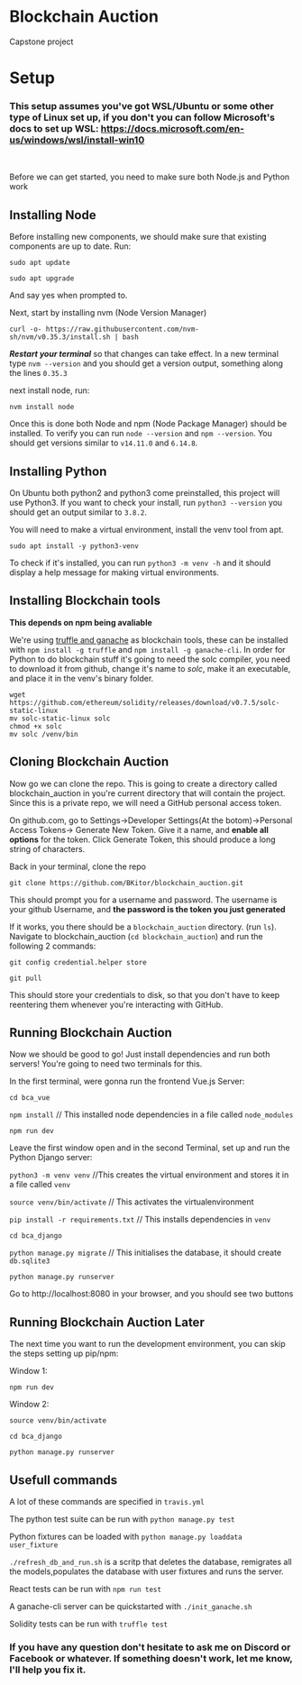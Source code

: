 # Blockchain Auction
Capstone project

# Setup
### This setup assumes you've got WSL/Ubuntu or some other type of Linux set up, if you don't you can follow Microsoft's docs to set up WSL: https://docs.microsoft.com/en-us/windows/wsl/install-win10

&nbsp;

Before we can get started, you need to make sure both Node.js and Python work

## Installing Node

Before installing new components, we should make sure that existing components are up to date. Run:

`sudo apt update`

`sudo apt upgrade`

And say yes when prompted to. 

Next, start by installing nvm (Node Version Manager)

`curl -o- https://raw.githubusercontent.com/nvm-sh/nvm/v0.35.3/install.sh | bash`

***Restart your terminal*** so that changes can take effect.
In a new terminal type `nvm --version` and you should get a version output, something along the lines `0.35.3`

next install node, run: 

`nvm install node`

Once this is done both Node and npm (Node Package Manager) should be installed.
To verify you can run `node --version` and `npm --version`.
You should get versions similar to `v14.11.0` and `6.14.8`.

## Installing Python

On Ubuntu both python2 and python3 come preinstalled, this project will use Python3.
If you want to check your install, run `python3 --version` you should get an output similar to `3.8.2`.

You will need to make a virtual environment, install the venv tool from apt. 

`sudo apt install -y python3-venv`

To check if it's installed, you can run `python3 -m venv -h` and it should display a help message for making virtual environments. 

## Installing Blockchain tools
__This depends on npm being avaliable__

We're using [truffle and ganache](https://www.trufflesuite.com/) as blockchain tools, these can be installed with `npm install -g truffle` and `npm install -g ganache-cli`.
In order for Python to do blockchain stuff it's going to need the solc compiler, 
you need to download it from github, change it's name to _solc_, make it an executable, and place it in the venv's binary folder. 

``` 
wget https://github.com/ethereum/solidity/releases/download/v0.7.5/solc-static-linux
mv solc-static-linux solc
chmod +x solc
mv solc /venv/bin
```


## Cloning Blockchain Auction

Now go we can clone the repo. This is going to create a directory called blockchain_auction
in you're current directory that will contain the project. Since this is a private repo, we will need a GitHub personal access token. 

On github.com, go to Settings->Developer Settings(At the botom)->Personal Access Tokens->
Generate New Token. Give it a name, and **enable all options** for the token. Click Generate Token, this should produce a long string of characters.  

Back in your terminal, clone the repo

`git clone https://github.com/BKitor/blockchain_auction.git`

This should prompt you for a username and password. The username is your github Username, and **the password is the token you just generated**

If it works, you there should be a `blockchain_auction` directory. (run `ls`). Navigate to blockchain_auction (`cd blockchain_auction`) and run the following 2 commands:

`git config credential.helper store`

`git pull`

This should store your credentials to disk, so that you don't have to keep reentering them
whenever you're interacting with GitHub. 

## Running Blockchain Auction

Now we should be good to go! Just install dependencies and run both servers!
You're going to need two terminals for this. 

In the first terminal, were gonna run the frontend Vue.js Server:

`cd bca_vue`

`npm install` // This installed node dependencies in a file called `node_modules`

`npm run dev`

Leave the first window open and in the second Terminal, set up and run the Python Django server:

`python3 -m venv venv` //This creates the virtual environment and stores it in a file called `venv`

`source venv/bin/activate` // This activates the virtualenvironment

`pip install -r requirements.txt` // This installs dependencies in `venv`

`cd bca_django`

`python manage.py migrate`  // This initialises the database, it should create `db.sqlite3`

`python manage.py runserver`

Go to http://localhost:8080 in your browser, and you should see two buttons

## Running Blockchain Auction Later

The next time you want to run the development environment, you can skip the steps setting up pip/npm:

Window 1:

`npm run dev`

Window 2:

`source venv/bin/activate` 

`cd bca_django`

`python manage.py runserver`


## Usefull commands
A lot of these commands are specified in `travis.yml`

The python test suite can be run with `python manage.py test`

Python fixtures can be loaded with `python manage.py loaddata user_fixture`

`./refresh_db_and_run.sh` is a scritp that deletes the database, remigrates all the models,populates the database with user fixtures and runs the server.

React tests can be run with `npm run test`

A ganache-cli server can be quickstarted with `./init_ganache.sh`

Solidity tests can be run with `truffle test`

### If you have any question don't hesitate to ask me on Discord or Facebook or whatever. If something doesn't work, let me know, I'll help you fix it. 


